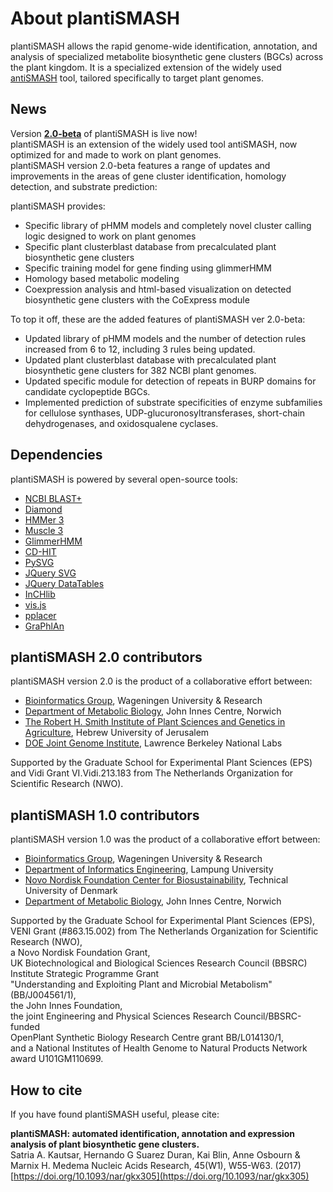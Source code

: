 # About plantiSMASH 

plantiSMASH allows the rapid genome-wide identification, annotation, and analysis of specialized metabolite biosynthetic gene clusters (BGCs) across the plant kingdom. It is a specialized extension of the widely used [antiSMASH](https://antismash.secondarymetabolites.org/#!/start) tool, tailored specifically to target plant genomes.

## News

Version [**2.0-beta**](https://github.com/plantismash/plantismash/tree/dev) of plantiSMASH is live now!  
plantiSMASH is an extension of the widely used tool antiSMASH, now optimized for and made to work on plant genomes.  
plantiSMASH version 2.0-beta features a range of updates and improvements in the areas of gene cluster identification, homology detection, and substrate prediction:

plantiSMASH provides:

- Specific library of pHMM models and completely novel cluster calling logic designed to work on plant genomes
- Specific plant clusterblast database from precalculated plant biosynthetic gene clusters
- Specific training model for gene finding using glimmerHMM
- Homology based metabolic modeling
- Coexpression analysis and html-based visualization on detected biosynthetic gene clusters with the CoExpress module

To top it off, these are the added features of plantiSMASH ver 2.0-beta:

- Updated library of pHMM models and the number of detection rules increased from 6 to 12, including 3 rules being updated.
- Updated plant clusterblast database with precalculated plant biosynthetic gene clusters for 382 NCBI plant genomes.
- Updated specific module for detection of repeats in BURP domains for candidate cyclopeptide BGCs.
- Implemented prediction of substrate specificities of enzyme subfamilies for cellulose synthases, UDP-glucuronosyltransferases, short-chain dehydrogenases, and oxidosqualene cyclases.


## Dependencies 
plantiSMASH is powered by several open-source tools:

- [NCBI BLAST+](http://blast.ncbi.nlm.nih.gov/Blast.cgi?CMD=Web&PAGE_TYPE=BlastDocs&DOC_TYPE=Download)
- [Diamond](http://ab.inf.uni-tuebingen.de/software/diamond/)
- [HMMer 3](http://hmmer.janelia.org/)
- [Muscle 3](http://www.drive5.com/muscle/)
- [GlimmerHMM](https://ccb.jhu.edu/software/glimmerhmm/)
- [CD-HIT](http://weizhongli-lab.org/cd-hit/)
- [PySVG](http://codeboje.de/pysvg/)
- [JQuery SVG](http://keith-wood.name/svg.html)
- [JQuery DataTables](https://datatables.net/)
- [InCHlib](http://www.openscreen.cz/software/inchlib/home/)
- [vis.js](http://visjs.org/)
- [pplacer](https://github.com/matsen/pplacer)
- [GraPhlAn](https://huttenhower.sph.harvard.edu/graphlan/)


## plantiSMASH 2.0 contributors 

plantiSMASH version 2.0 is the product of a collaborative effort between:

- [Bioinformatics Group](http://www.wur.nl/en/Expertise-Services/Chair-groups/Plant-Sciences/Bioinformatics.htm), Wageningen University & Research
- [Department of Metabolic Biology](https://www.jic.ac.uk/staff/anne-osbourn/), John Innes Centre, Norwich
- [The Robert H. Smith Institute of Plant Sciences and Genetics in Agriculture](https://plantscience.agri.huji.ac.il/people/guy-polturak), Hebrew University of Jerusalem
- [DOE Joint Genome Institute](https://jgi.doe.gov/), Lawrence Berkeley National Labs
  
Supported by the Graduate School for Experimental Plant Sciences (EPS) and Vidi Grant VI.Vidi.213.183 from The Netherlands Organization for Scientific Research (NWO).

## plantiSMASH 1.0 contributors 

plantiSMASH version 1.0 was the product of a collaborative effort between:

- [Bioinformatics Group](http://www.wur.nl/en/Expertise-Services/Chair-groups/Plant-Sciences/Bioinformatics.htm), Wageningen University & Research  
- [Department of Informatics Engineering](http://if.unila.ac.id/), Lampung University  
- [Novo Nordisk Foundation Center for Biosustainability](http://www.biosustain.dtu.dk/), Technical University of Denmark  
- [Department of Metabolic Biology](https://www.jic.ac.uk/staff/anne-osbourn/), John Innes Centre, Norwich

Supported by the Graduate School for Experimental Plant Sciences (EPS),  
VENI Grant (#863.15.002) from The Netherlands Organization for Scientific Research (NWO),  
a Novo Nordisk Foundation Grant,  
UK Biotechnological and Biological Sciences Research Council (BBSRC) Institute Strategic Programme Grant  
"Understanding and Exploiting Plant and Microbial Metabolism" (BB/J004561/1),  
the John Innes Foundation,  
the joint Engineering and Physical Sciences Research Council/BBSRC-funded  
OpenPlant Synthetic Biology Research Centre grant BB/L014130/1,  
and a National Institutes of Health Genome to Natural Products Network award U101GM110699.

## How to cite 

If you have found plantiSMASH useful, please cite:

**plantiSMASH: automated identification, annotation and expression analysis of plant biosynthetic gene clusters.**  
Satria A. Kautsar, Hernando G Suarez Duran, Kai Blin, Anne Osbourn & Marnix H. Medema
Nucleic Acids Research, 45(W1), W55-W63. (2017) [https://doi.org/10.1093/nar/gkx305](https://doi.org/10.1093/nar/gkx305)